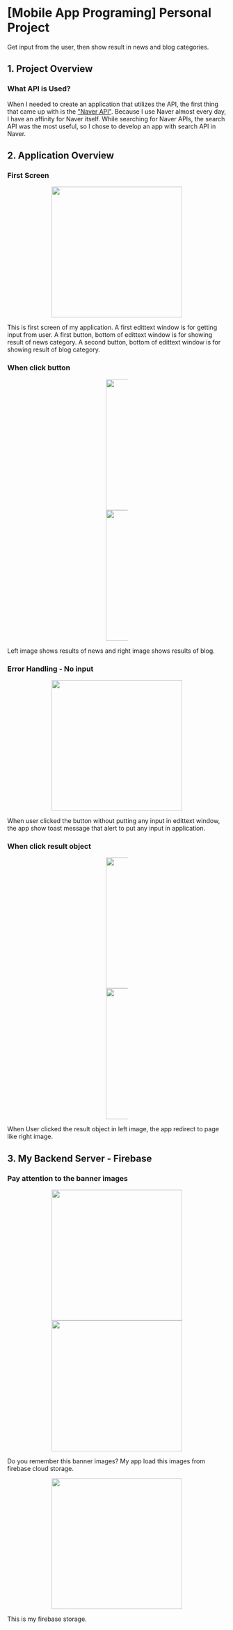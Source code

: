 # [Mobile App Programing] Personal Project
Get input from the user, then show result in news and blog categories.

## 1. Project Overview

### What API is Used?

When I needed to create an application that utilizes the API, the first thing that came up with is the ["Naver API"](https://developers.naver.com/main/).
Because I use Naver almost every day, I have an affinity for Naver itself.
While searching for Naver APIs, the search API was the most useful, so I chose to develop an app with search API in Naver.

## 2. Application Overview

### First Screen

<p align="center">
<img width="300" src="https://user-images.githubusercontent.com/50102137/85147314-a4995f80-b289-11ea-8df6-311dca97cb97.jpg">
</p>


This is first screen of my application.
A first edittext window is for getting input from user.
A first button, bottom of edittext window is for showing result of news category.
A second button, bottom of edittext window is for showing result of blog category.

### When click button

<div style="width:50; margin:0 auto;">
<p align="center">
<img width="300" src="https://user-images.githubusercontent.com/50102137/85148217-d828b980-b28a-11ea-997d-8d8c3e03c594.jpg">
<img width="300" src="https://user-images.githubusercontent.com/50102137/85148384-0a3a1b80-b28b-11ea-95f6-09c11356b425.jpg">
</p>
</div>

Left image shows results of news and right image shows results of blog.

### Error Handling - No input

<p align="center">
<img width="300" src="https://user-images.githubusercontent.com/50102137/85148822-8af91780-b28b-11ea-9410-c949f9545aea.png">
</p>

When user clicked the button without putting any input in edittext window, the app show toast message that alert to put any input in application.

### When click result object

<div style="width:50; margin:0 auto;">
<p align="center">
<img width="300" src="https://user-images.githubusercontent.com/50102137/85149240-04910580-b28c-11ea-9fcd-f2210d09fa5d.png">
<img width="300" src="https://user-images.githubusercontent.com/50102137/85149432-3f933900-b28c-11ea-896f-35f2f5022988.png">
</p>
</div>

When User clicked the result object in left image, the app redirect to page like right image.

## 3. My Backend Server - Firebase

### Pay attention to the banner images

<p align="center">
<img width="300" src="https://user-images.githubusercontent.com/50102137/85149757-a3b5fd00-b28c-11ea-8313-236a18a7b450.png">
<img width="300" src="https://user-images.githubusercontent.com/50102137/85149781-ac0e3800-b28c-11ea-9b52-6744d378b6d4.png">
</p>

Do you remember this banner images?
My app load this images from firebase cloud storage.

<p align="center">
<img width="300" src="https://user-images.githubusercontent.com/50102137/85149966-e7a90200-b28c-11ea-9d7d-97c0c60bf523.png">
</p>

This is my firebase storage.


